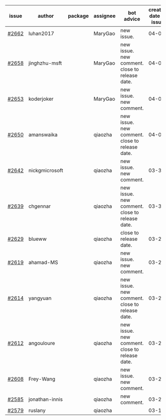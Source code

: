 | issue | author | package | assignee | bot advice | created date of issue | target release date | date from target |
| ------ | ------ | ------ | ------ | ------ | ------ | ------ | :-----: |
| [#2662](https://github.com/Azure/sdk-release-request/issues/2662) | luhan2017 |  | MaryGao | new issue. | 04-07 | 04-21 |  |
| [#2658](https://github.com/Azure/sdk-release-request/issues/2658) | jinghzhu-msft |  | MaryGao | new issue. new comment. close to release date.  | 04-07 | 04-12 | 0 |
| [#2653](https://github.com/Azure/sdk-release-request/issues/2653) | koderjoker |  | MaryGao | new issue. new comment. | 04-04 | 04-18 |  |
| [#2650](https://github.com/Azure/sdk-release-request/issues/2650) | amanswaika |  | qiaozha | new issue. new comment. close to release date.  | 04-01 | 04-11 | 0 |
| [#2642](https://github.com/Azure/sdk-release-request/issues/2642) | nickgmicrosoft |  | qiaozha | new issue. new comment. | 03-31 | 04-04 |  |
| [#2639](https://github.com/Azure/sdk-release-request/issues/2639) | chgennar |  | qiaozha | new issue. new comment. close to release date.  | 03-30 | 04-13 | 1 |
| [#2629](https://github.com/Azure/sdk-release-request/issues/2629) | blueww |  | qiaozha | close to release date.  | 03-28 | 04-11 | 0 |
| [#2619](https://github.com/Azure/sdk-release-request/issues/2619) | ahamad-MS |  | qiaozha | new issue. new comment. | 03-26 | 03-29 |  |
| [#2614](https://github.com/Azure/sdk-release-request/issues/2614) | yangyuan |  | qiaozha | new issue. new comment. close to release date.  | 03-24 | 04-11 | 0 |
| [#2612](https://github.com/Azure/sdk-release-request/issues/2612) | angouloure |  | qiaozha | new issue. new comment. close to release date.  | 03-24 | 04-14 | 2 |
| [#2608](https://github.com/Azure/sdk-release-request/issues/2608) | Frey-Wang |  | qiaozha | new issue. new comment. | 03-24 | 04-04 |  |
| [#2585](https://github.com/Azure/sdk-release-request/issues/2585) | jonathan-innis |  | qiaozha | new comment. | 03-21 | 03-28 |  |
| [#2579](https://github.com/Azure/sdk-release-request/issues/2579) | ruslany |  | qiaozha |  | 03-17 | 03-31 |  |
